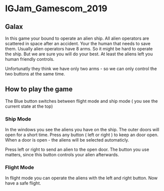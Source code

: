 # IGJam_Gamescom_2019

## Galax

In this game your bound to operate an alien ship. 
All alien operators are scattered in space after an accident. 
Your the human that needs to save them.
Usually alien operators have 8 arms. So it might be hard to operate the ship. 
But we are sure you will do your best.
At least the aliens left you human friendly controls. 

Unfortunatly they think we have only two arms - so we can only control the two buttons at the same time.


## How to play the game

The Blue button switches between flight mode and ship mode ( you see the current state at the top)

### Ship Mode

In the windows you see the aliens you have on the ship. 
The outer doors will open for a short time. 
Press any button ( left or right ) to keep an door open. 
When a door is open - the aliens will be selected automaticly. 

Press left or right to send an alien to the open door. The button you use matters, 
since this button controls your alien afterwards.

### Flight Mode 

In flight mode you can operate the aliens with the left and right button. 
Now have a safe flight. 